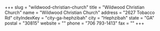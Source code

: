 +++
slug = "wildwood-christian-church"
title = "Wildwood Christian Church"
name = "Wildwood Christian Church"
address = "2627 Tobacco Rd"
cityIndexKey = "city-ga-hephzibah"
city = "Hephzibah"
state = "GA"
postal = "30815"
website = ""
phone = "706 793-1413"
fax = ""
+++
